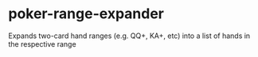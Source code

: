 # poker-range-expander
Expands two-card hand ranges (e.g. QQ+, KA+, etc) into a list of hands in the respective range
